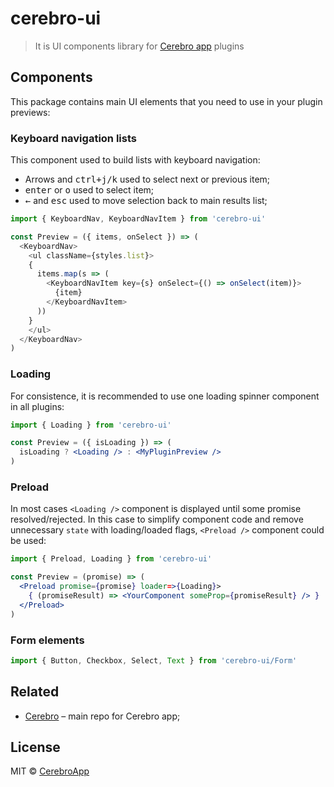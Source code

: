 # cerebro-ui

> It is UI components library for [Cerebro app](http://www.cerebroapp.com) plugins

## Components

This package contains main UI elements that you need to use in your plugin previews:

### Keyboard navigation lists
This component used to build lists with keyboard navigation:
* Arrows and <kbd>ctrl+j/k</kbd> used to select next or previous item;
* <kbd>enter</kbd> or <kbd>o</kbd> used to select item;
* <kbd>←</kbd> and <kbd>esc</kbd> used to move selection back to main results list;

```js
import { KeyboardNav, KeyboardNavItem } from 'cerebro-ui'

const Preview = ({ items, onSelect }) => (
  <KeyboardNav>
    <ul className={styles.list}>
    {
      items.map(s => (
        <KeyboardNavItem key={s} onSelect={() => onSelect(item)}>
          {item}
        </KeyboardNavItem>
      ))
    }
    </ul>
  </KeyboardNav>
)

```

### Loading
For consistence, it is recommended to use one loading spinner component in all plugins:

```jsx
import { Loading } from 'cerebro-ui'

const Preview = ({ isLoading }) => (
  isLoading ? <Loading /> : <MyPluginPreview />
)

```

### Preload
In most cases `<Loading />` component is displayed until some promise resolved/rejected. In this case to simplify component code and remove unnecessary `state` with loading/loaded flags, `<Preload />` component could be used:

```jsx
import { Preload, Loading } from 'cerebro-ui'

const Preview = (promise) => (
  <Preload promise={promise} loader=>{Loading}>
    { (promiseResult) => <YourComponent someProp={promiseResult} /> }
  </Preload>
)

```

### Form elements

```jsx
import { Button, Checkbox, Select, Text } from 'cerebro-ui/Form'
```


## Related

* [Cerebro](https://github.com/cerebroapp/cerebro) – main repo for Cerebro app;

## License

MIT © [CerebroApp](https://github.com/cerebroapp/cerebro-ui/blob/master/LICENSE)